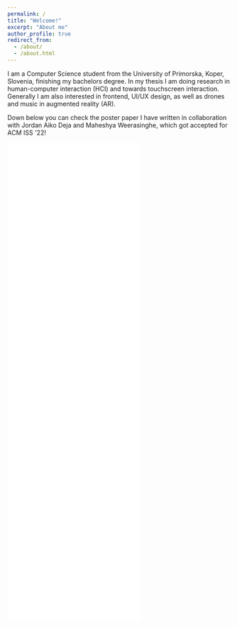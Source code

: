 ```yaml
---
permalink: /
title: "Welcome!"
excerpt: "About me"
author_profile: true
redirect_from: 
  - /about/
  - /about.html
---
```


I am a Computer Science student from the University of Primorska, Koper, Slovenia, finishing my bachelors degree. In my thesis I am doing research in human-computer interaction (HCI) and towards touchscreen interaction. Generally I am also interested in frontend, UI/UX design, as well as drones and music in augmented reality (AR).

Down below you can check the poster paper I have written in collaboration with Jordan Aiko Deja and Maheshya Weerasinghe, which got accepted for ACM ISS '22!

<embed src="/images/ISS_2022_Nikola_Poster_Paper.pdf" type="application/pdf" height="1080">
